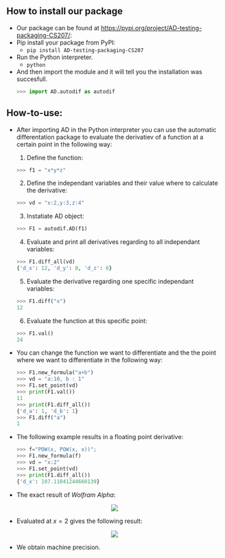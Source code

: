 ## How to install our package 
  - Our package can be found at https://pypi.org/project/AD-testing-packaging-CS207/:
  - Pip install your package from PyPI:
      - `pip install AD-testing-packaging-CS207`
  - Run the Python interpreter. 
      - `python`
  - And then import the module and it will tell you the installation was succesfull. 
      ```python 
      >>> import AD.autodif as autodif
      ```

## How-to-use:
  - After importing AD in the Python interpreter you can use the automatic differentation package to evaluate the derivatiev of a function at a certain point in the following way:
    1. Define the function:
      ```python
      >>> f1 = "x*y*z" 
      ```
    2. Define the independant variables and their value where to calculate the derivative:
      ```python
      >>> vd = "x:2,y:3,z:4" 
      ```  
    3. Instatiate AD object:
      ```python
      >>> F1 = autodif.AD(f1) 
      ```  
    4. Evaluate and print all derivatives regarding to all independant variables:
      ```python      
      >>> F1.diff_all(vd)
      {'d_x': 12, 'd_y': 8, 'd_z': 6}
      ```      
    5. Evaluate the derivative regarding one specific independant variables:
      ```python      
      >>> F1.diff("x")
      12
      ```
    6. Evaluate the function at this specific point:
      ```python      
      >>> F1.val()
      24
      ```      
      
  - You can change the function we want to differentiate and the the point where we want to differentiate in the following way:      
      ```python      
      >>> F1.new_formula("a+b")
      >>> vd = "a:10, b : 1"
      >>> F1.set_point(vd)
      >>> print(F1.val())
      11
      >>> print(F1.diff_all())
      {'d_a': 1, 'd_b': 1} 
      >>> F1.diff("a")
      1
      ```
      
  - The following example results in a floating point derivative: 
      ```python     
      >>> f="POW(x, POW(x, x))";
      >>> F1.new_formula(f)
      >>> vd = "x:2"
      >>> F1.set_point(vd)
      >>> print(F1.diff_all())
      {'d_x': 107.11041244660139}
      ```
      
  - The exact result of *Wolfram Alpha*: 
  
<p align="center">
  <img src="http://latex.codecogs.com/svg.latex?%5Cbegin%7Balign%7D%5Cdfrac%7Bd%7D%7Bdx%7D%5CBig%28f%28x%29%5CBig%29%26%3D%5Cdfrac%7Bd%7D%7Bdx%7D%5CBig%28x%5E%7Bx%5Ex%7D%5CBig%29%5Cnonumber%5C%5C%26%3Dx%5E%7Bx%5Ex%2Bx-1%7D%28x%5Clog%5E2%28x%29%2Bx%5Clog%28x%29%2B1%29%5Cnonumber%5Cend%7Balign%7D">
</p>

  - Evaluated at $x=2$ gives the following result:
  
<p align="center">
  <img src="http://latex.codecogs.com/svg.latex?%5Cbegin%7Balign%7D%5Cdfrac%7Bd%7D%7Bdx%7D%5CBig%28f%28x%3D2%29%5CBig%29%26%3D2%5E%7B2%5E2%2B2-1%7D%5Cbig%282%5Clog%5E2%282%29%2B2%5Clog%282%29%2B1%5Cbig%29%5Cnonumber%5C%5C%26%3D32%5Cbig%282%5Clog_2%282%29%2B2%5Clog%282%29%2B1%5Cbig%29%5Cnonumber%5C%5C%26%3D%5Cunderline%7B107.11041244660139%7D098139741...%5Cnonumber%5Cend%7Balign%7D">
</p>

  - We obtain machine precision.
    
